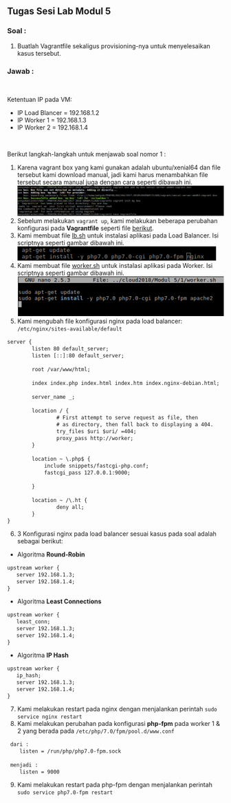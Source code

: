 ## **Tugas Sesi Lab Modul 5**
### Soal :
1. Buatlah Vagrantfile sekaligus provisioning-nya untuk menyelesaikan kasus tersebut.<br>
### Jawab :
&nbsp;&nbsp;&nbsp;<p>Ketentuan IP pada VM:</p>
- IP Load Blancer = 192.168.1.2 <br>
- IP Worker 1 = 192.168.1.3 <br>
- IP Worker 2 = 192.168.1.4 <br>

&nbsp;&nbsp;&nbsp;<p>Berikut langkah-langkah untuk menjawab soal nomor 1 :</p>
1. Karena vagrant box yang kami gunakan adalah ubuntu/xenial64 dan file tersebut kami download manual, jadi kami harus menambahkan file tersebut secara manual juga dengan cara seperti dibawah ini.
![add box](img/001.png)<br>
2. Sebelum melakukan `vagrant up`, kami melakukan beberapa perubahan konfigurasi pada **Vagrantfile** seperti file [berikut](Vagrantfile).<br>
3. Kami membuat file [lb.sh](lb.sh) untuk instalasi aplikasi pada Load Balancer. Isi scriptnya seperti gambar dibawah ini.
![lb.sh](img/002.png)<br>
4. Kami membuat file [worker.sh](worker.sh) untuk instalasi aplikasi pada Worker. Isi scriptnya seperti gambar dibawah ini.
![worker.sh](img/003.png)<br>
5. Kami mengubah file konfigurasi nginx pada load balancer: `/etc/nginx/sites-available/default`
```shell
server {
        listen 80 default_server;
        listen [::]:80 default_server;

        root /var/www/html;

        index index.php index.html index.htm index.nginx-debian.html;

        server_name _;

        location / {
                # First attempt to serve request as file, then
                # as directory, then fall back to displaying a 404.
                try_files $uri $uri/ =404;
                proxy_pass http://worker;
        }

        location ~ \.php$ {
            include snippets/fastcgi-php.conf;
            fastcgi_pass 127.0.0.1:9000;

        }

        location ~ /\.ht {
                deny all;
        }
}
```
6. 3 Konfigurasi nginx pada load balancer sesuai kasus pada soal adalah sebagai berikut:
- Algoritma **Round-Robin**
```shell
upstream worker {
   server 192.168.1.3;
   server 192.168.1.4;
}
```
- Algoritma **Least Connections**
```shell
upstream worker {
   least_conn;
   server 192.168.1.3;
   server 192.168.1.4;
}
```
- Algoritma **IP Hash**
```shell
upstream worker {
   ip_hash;
   server 192.168.1.3;
   server 192.168.1.4;
}
```
7. Kami melakukan restart pada nginx dengan menjalankan perintah `sudo service nginx restart`
8. Kami melakukan perubahan pada konfigurasi **php-fpm** pada worker 1 & 2 yang berada pada `/etc/php/7.0/fpm/pool.d/www.conf`
```shell
 dari :
 	listen = /run/php/php7.0-fpm.sock
 
 menjadi :
 	listen = 9000
```
9. Kami melakukan restart pada php-fpm dengan menjalankan perintah `sudo service php7.0-fpm restart`